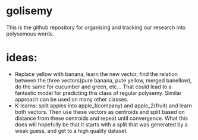 # golisemy
This is the github repository for organising and tracking our research into polysemous words.

# ideas:
* Replace yellow with banana, learn the new vector, find the relation between the three vectors(pure banana, pute yellow, merged banellow), do the same for cucumber and green, etc... That could lead to a fantastic model for predicting this class of regular polysemy. Similar approach can be used on many other classes.
* K-learns: split apples into apple_1(company) and apple_2(fruit) and learn both vectors. Then use these vectors as centroids and split based on distance from these centroids and repeat until convergence. What this does will hopefully be that it starts with a split that was generated by a weak guess, and get to a high quality dataset.

